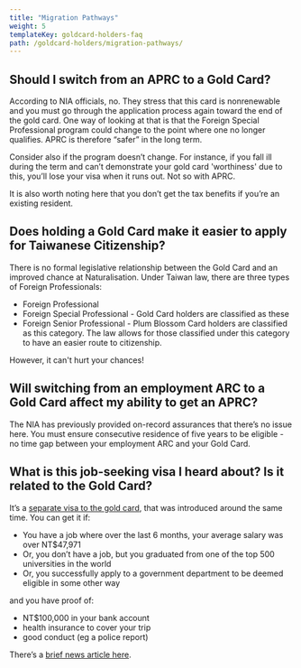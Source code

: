 ```yaml
---
title: "Migration Pathways"
weight: 5
templateKey: goldcard-holders-faq
path: /goldcard-holders/migration-pathways/
---
```


<!--- (c) Tom Fifield, licensed under a
Creative Commons Attribution-NonCommercial-ShareAlike 4.0 International License. -->

## Should I switch from an APRC to a Gold Card?

According to NIA officials, no. They stress that this card is nonrenewable and you must go through
the application process again toward the end of the gold card. One way of looking at that is that
the Foreign Special Professional program could change to the point where one no longer qualifies.
APRC is therefore “safer” in the long term.

Consider also if the program doesn’t change. For instance, if you fall ill during the term and
can’t demonstrate your gold card 'worthiness' due to this, you’ll lose your visa when it runs
out. Not so with APRC.

It is also worth noting here that you don’t get the tax benefits if you’re an existing resident.

## Does holding a Gold Card make it easier to apply for Taiwanese Citizenship?

There is no formal legislative relationship between the Gold Card and an improved chance at
Naturalisation. Under Taiwan law, there are three types of Foreign Professionals:

- Foreign Professional
- Foreign Special Professional - Gold Card holders are classified as these
- Foreign Senior Professional - Plum Blossom Card holders are classified as this category. The law allows for those classified under this category to have an easier route to citizenship.

However, it can't hurt your chances!

## Will switching from an employment ARC to a Gold Card affect my ability to get an APRC?

The NIA has previously provided on-record assurances that there’s no issue here. You must ensure
consecutive residence of five years to be eligible - no time gap between your employment ARC and your Gold Card.

## What is this job-seeking visa I heard about? Is it related to the Gold Card?

It’s a [separate visa to the gold card](https://www.boca.gov.tw/cp-158-4158-09d5a-2.html),
that was introduced around the same time. You can get it if:

- You have a job where over the last 6 months, your average salary was over NT\$47,971
- Or, you don’t have a job, but you graduated from one of the top 500 universities in the world
- Or, you successfully apply to a government department to be deemed eligible in some other way

and you have proof of:

- NT\$100,000 in your bank account
- health insurance to cover your trip
- good conduct (eg a police report)

There’s a [brief news article here](https://www.taiwannews.com.tw/en/news/3363082).
